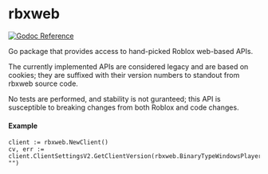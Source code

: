 # rbxweb
[pkg.go.dev]:     https://pkg.go.dev/github.com/sewnie/rbxweb
[pkg.go.dev_img]: https://img.shields.io/badge/%E2%80%8B-reference-007d9c?logo=go&logoColor=white&style=flat-square

[![Godoc Reference][pkg.go.dev_img]][pkg.go.dev]

Go package that provides access to hand-picked Roblox web-based APIs.

The currently implemented APIs are considered legacy and are based on cookies;
they are suffixed with their version numbers to standout from rbxweb source code.

No tests are performed, and stability is not guranteed; this API is susceptible to breaking changes from both Roblox and code changes.

#### Example

```
client := rbxweb.NewClient()
cv, err := client.ClientSettingsV2.GetClientVersion(rbxweb.BinaryTypeWindowsPlayer, "")
```